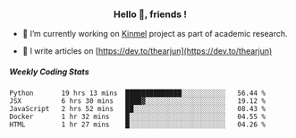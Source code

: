 <h3 align="center">Hello 👋, friends !</h3>

- 🔭 I’m currently working on [Kinmel](https://github.com/thearjun/kinmel) project as part of academic research.

- 📝 I write articles on [https://dev.to/thearjun](https://dev.to/thearjun)


##### Weekly Coding Stats
<!--START_SECTION:waka-->
```text
Python       19 hrs 13 mins  ██████████████░░░░░░░░░░░   56.44 % 
JSX          6 hrs 30 mins   ████▓░░░░░░░░░░░░░░░░░░░░   19.12 % 
JavaScript   2 hrs 52 mins   ██░░░░░░░░░░░░░░░░░░░░░░░   08.43 % 
Docker       1 hr 32 mins    █░░░░░░░░░░░░░░░░░░░░░░░░   04.55 % 
HTML         1 hr 27 mins    █░░░░░░░░░░░░░░░░░░░░░░░░   04.26 % 
```
<!--END_SECTION:waka-->
